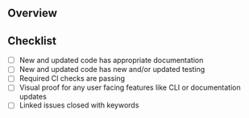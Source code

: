 <!--
Please read and fill out this form before submitting your PR.

Please make sure you have reviewed our contributors guide before submitting your
first PR.
-->

## Overview

<!-- 
Please provide an explanation of the PR, including the apprioprate context,
background, goal, and rationale. If there is an issue with this information,
please provide a tl;dr and link the issue. 
-->

## Checklist

<!-- 
Please complete the checklist to ensure that the PR is ready to be reviewed.

IMPORTANT:
PRs should be left in Draft until the below checklist is completed.
-->

- [ ] New and updated code has appropriate documentation
- [ ] New and updated code has new and/or updated testing
- [ ] Required CI checks are passing
- [ ] Visual proof for any user facing features like CLI or documentation updates
- [ ] Linked issues closed with keywords
